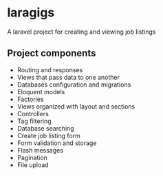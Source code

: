 # laragigs
 A laravel project for creating and viewing job listings
 
 <h2>Project components</h2>
 <ul>
    <li>Routing and responses</li>
    <li>Views that pass data to one another</li>
    <li>Databases configuration and migrations</li>
    <li>Eloquent models</li>
    <li>Factories</li>
    <li>Views organized with layout and sections</li>
    <li>Controllers</li>
    <li>Tag filtering</li>
    <li>Database searching</li>
    <li>Create job listing form</li>
    <li>Form validation and storage</li>
    <li>Flash messages</li>
    <li>Pagination</li>
    <li>File upload</li>
</ul> 
